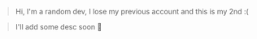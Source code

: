 > Hi, I'm a random dev, I lose my previous account and this is my 2nd :(

> I'll add some desc soon :snake:
